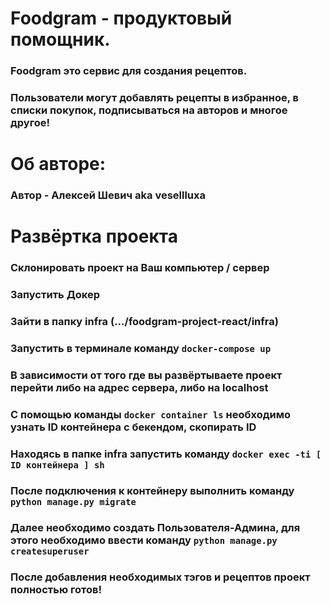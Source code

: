 # Foodgram - продуктовый помощник.
### Foodgram это сервис для создания рецептов.
### Пользователи могут добавлять рецепты в избранное, в списки покупок, подписываться на авторов и многое другое!
# Об авторе:
### Автор - Алексей Шевич aka vesellluxa
# Развёртка проекта
### Склонировать проект на Ваш компьютер / сервер
### Запустить Докер
### Зайти в папку infra (.../foodgram-project-react/infra)
### Запустить в терминале команду ```docker-compose up```
### В зависимости от того где вы развёртываете проект перейти либо на адрес сервера, либо на localhost
### С помощью команды ```docker container ls``` необходимо узнать ID контейнера с бекендом, скопирать ID
### Находясь в папке infra запустить команду ```docker exec -ti [ ID контейнера ] sh```
### После подключения к контейнеру выполнить команду ```python manage.py migrate``` 
### Далее необходимо создать Пользователя-Админа, для этого необходимо ввести команду ```python manage.py createsuperuser```
### После добавления необходимых тэгов и рецептов проект полностью готов!
